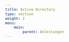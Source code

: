 ```yaml
---
title: Active Directory
type: section
weight: 2
menu:
    main:
        parent: Anleitungen
---
```

